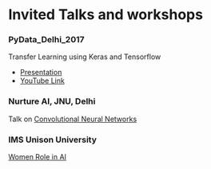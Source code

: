 # Invited Talks and workshops

### PyData_Delhi_2017
Transfer Learning using Keras and Tensorflow
* [Presentation](https://github.com/amita-kapoor/Invited_Talks/blob/master/PyData%20Delhi%202017/Transfer%20Learning%20Using%20Keras%20and%20Tensorflow.pdf)
* [YouTube Link](https://www.youtube.com/watch?v=aTtH4lgU2qQ&feature=youtu.be&t=6h41m56s&lipi=urn%3Ali%3Apage%3Ad_flagship3_profile_view_base_recent_activity_details_all%3B71JVrIPYSsekfllxF%2FsgIg%3D%3D)

### Nurture  AI, JNU, Delhi
Talk on [Convolutional Neural Networks](https://github.com/amita-kapoor/Invited_Talks/blob/master/NurtureAI.pdf)

### IMS Unison University
[Women Role in AI](https://drive.google.com/file/d/1iCNKjr-X-KvHuYv_RndG9P7Q3bvaMPS3/view?usp=sharing)
